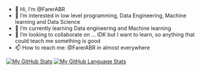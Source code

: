 - 👋 Hi, I’m @FarerABR
- 👀 I’m interested in low level programming, Data Engineering, Machine learning and Data Science
- 🌱 I’m currently learning Data engineering and Machine learning
- 💞️ I’m looking to collaborate on ... IDK but I want to learn, so anything that could teach me something is good
- 📫 How to reach me: @FarerABR in almost everywhere

[![My GitHub Stats](https://github-readme-stats.vercel.app/api/?username=FarerABR&count_private=true&theme=tokyonight&showicons=true)]()
[![My GitHub Language Stats](https://github-readme-stats.vercel.app/api/top-langs/?username=FarerABR&langs_count=5&theme=tokyonight)]()
<!---
FarerABR/FarerABR is a ✨ special ✨ repository because its `README.md` (this file) appears on your GitHub profile.
You can click the Preview link to take a look at your changes.
--->

